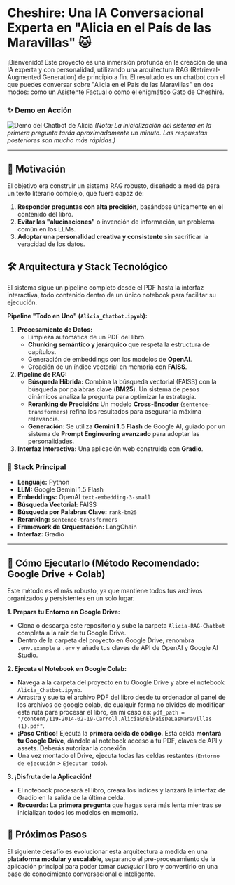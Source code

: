 #  Cheshire: Una IA Conversacional Experta en "Alicia en el País de las Maravillas" 🐱

¡Bienvenido! Este proyecto es una inmersión profunda en la creación de una IA experta y con personalidad, utilizando una arquitectura RAG (Retrieval-Augmented Generation) de principio a fin. El resultado es un chatbot con el que puedes conversar sobre "Alicia en el País de las Maravillas" en dos modos: como un Asistente Factual o como el enigmático Gato de Cheshire.

### ✨ Demo en Acción

![Demo del Chatbot de Alicia](assets/demo.gif)
*(Nota: La inicialización del sistema en la primera pregunta tarda aproximadamente un minuto. Las respuestas posteriores son mucho más rápidas.)*

---

## 🎯 Motivación

El objetivo era construir un sistema RAG robusto, diseñado a medida para un texto literario complejo, que fuera capaz de:
1.  **Responder preguntas con alta precisión**, basándose únicamente en el contenido del libro.
2.  **Evitar las "alucinaciones"** o invención de información, un problema común en los LLMs.
3.  **Adoptar una personalidad creativa y consistente** sin sacrificar la veracidad de los datos.

## 🛠️ Arquitectura y Stack Tecnológico

El sistema sigue un pipeline completo desde el PDF hasta la interfaz interactiva, todo contenido dentro de un único notebook para facilitar su ejecución.

**Pipeline "Todo en Uno" (`Alicia_Chatbot.ipynb`):**
1.  **Procesamiento de Datos:**
    - Limpieza automática de un PDF del libro.
    - **Chunking semántico y jerárquico** que respeta la estructura de capítulos.
    - Generación de embeddings con los modelos de **OpenAI**.
    - Creación de un índice vectorial en memoria con **FAISS**.
2.  **Pipeline de RAG:**
    - **Búsqueda Híbrida:** Combina la búsqueda vectorial (FAISS) con la búsqueda por palabras clave (**BM25**). Un sistema de pesos dinámicos analiza la pregunta para optimizar la estrategia.
    - **Reranking de Precisión:** Un modelo **Cross-Encoder** (`sentence-transformers`) refina los resultados para asegurar la máxima relevancia.
    - **Generación:** Se utiliza **Gemini 1.5 Flash** de Google AI, guiado por un sistema de **Prompt Engineering avanzado** para adoptar las personalidades.
3.  **Interfaz Interactiva:** Una aplicación web construida con **Gradio**.

### 🚀 Stack Principal
- **Lenguaje:** Python
- **LLM:** Google Gemini 1.5 Flash
- **Embeddings:** OpenAI `text-embedding-3-small`
- **Búsqueda Vectorial:** FAISS
- **Búsqueda por Palabras Clave:** `rank-bm25`
- **Reranking:** `sentence-transformers`
- **Framework de Orquestación:** LangChain
- **Interfaz:** Gradio

---

## 🚀 Cómo Ejecutarlo (Método Recomendado: Google Drive + Colab)

Este método es el más robusto, ya que mantiene todos tus archivos organizados y persistentes en un solo lugar.

**1. Prepara tu Entorno en Google Drive:**
   - Clona o descarga este repositorio y sube la carpeta `Alicia-RAG-Chatbot` completa a la raíz de tu Google Drive.
   - Dentro de la carpeta del proyecto en Google Drive, renombra `.env.example` a `.env` y añade tus claves de API de OpenAI y Google AI Studio.

**2. Ejecuta el Notebook en Google Colab:**
   - Navega a la carpeta del proyecto en tu Google Drive y abre el notebook `Alicia_Chatbot.ipynb`.
   - Arrastra y suelta el archivo PDF del libro desde tu ordenador al panel de los archivos de google colab, de cualquir forma no olvides de modificar esta ruta para procesar el libro, en mi caso es:
     `pdf_path = "/content/119-2014-02-19-Carroll.AliciaEnElPaisDeLasMaravillas (1).pdf"`.
   - **¡Paso Crítico!** Ejecuta la **primera celda de código**. Esta celda **montará tu Google Drive**, dándole al notebook acceso a tu PDF, claves de API y assets. Deberás autorizar la conexión.
   - Una vez montado el Drive, ejecuta todas las celdas restantes (`Entorno de ejecución` > `Ejecutar todo`).

**3. ¡Disfruta de la Aplicación!**
   - El notebook procesará el libro, creará los índices y lanzará la interfaz de Gradio en la salida de la última celda.
   - **Recuerda:** La **primera pregunta** que hagas será más lenta mientras se inicializan todos los modelos en memoria.

## 🔮 Próximos Pasos

El siguiente desafío es evolucionar esta arquitectura a medida en una **plataforma modular y escalable**, separando el pre-procesamiento de la aplicación principal para poder tomar *cualquier* libro y convertirlo en una base de conocimiento conversacional e inteligente.
